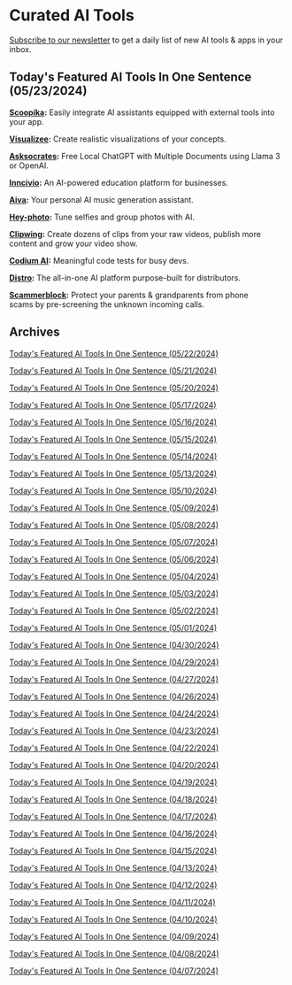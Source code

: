 # Curated AI Tools

[Subscribe to our newsletter](https://curatedaitools.substack.com/) to get a daily list of new AI tools & apps in your inbox.

## Today's Featured AI Tools In One Sentence (05/23/2024)

**[Scoopika](https://www.scoopika.com/):** Easily integrate AI assistants equipped with external tools into your app.

**[Visualizee](https://visualizee.ai/):** Create realistic visualizations of your concepts.

**[Asksocrates](https://asksocrates.app/):** Free Local ChatGPT with Multiple Documents using Llama 3 or OpenAI.

**[Inncivio](https://www.inncivio.com/):** An AI-powered education platform for businesses.

**[Aiva](https://www.aiva.ai/):** Your personal AI music generation assistant.

**[Hey-photo](https://hey-photo.com/):** Tune selfies and group photos with AI.

**[Clipwing](https://clipwing.pro/):** Create dozens of clips from your raw videos, publish more content and grow your video show.

**[Codium AI](https://www.codium.ai/):** Meaningful code tests for busy devs.

**[Distro](https://www.distro.app/):** The all-in-one AI platform purpose-built for distributors.

**[Scammerblock](https://www.scammerblock.com/):** Protect your parents & grandparents from phone  
scams by pre-screening the unknown incoming calls.

## Archives

[Today's Featured AI Tools In One Sentence (05/22/2024)](https://curatedaitools.substack.com/p/todays-featured-ai-tools-in-one-sentence-ee5)

[Today's Featured AI Tools In One Sentence (05/21/2024)](https://curatedaitools.substack.com/p/todays-featured-ai-tools-in-one-sentence-f0b)

[Today's Featured AI Tools In One Sentence (05/20/2024)](https://curatedaitools.substack.com/p/todays-featured-ai-tools-in-one-sentence-abb)

[Today's Featured AI Tools In One Sentence (05/17/2024)](https://curatedaitools.substack.com/p/todays-featured-ai-tools-in-one-sentence-2f5)

[Today's Featured AI Tools In One Sentence (05/16/2024)](https://curatedaitools.substack.com/p/todays-featured-ai-tools-in-one-sentence-961)

[Today's Featured AI Tools In One Sentence (05/15/2024)](https://curatedaitools.substack.com/p/todays-featured-ai-tools-in-one-sentence-a94)

[Today's Featured AI Tools In One Sentence (05/14/2024)](https://curatedaitools.substack.com/p/todays-featured-ai-tools-in-one-sentence-ff1)

[Today's Featured AI Tools In One Sentence (05/13/2024)](https://curatedaitools.substack.com/p/todays-featured-ai-tools-in-one-sentence-bd0)

[Today's Featured AI Tools In One Sentence (05/10/2024)](https://curatedaitools.substack.com/p/todays-featured-ai-tools-in-one-sentence-890)

[Today's Featured AI Tools In One Sentence (05/09/2024)](https://curatedaitools.substack.com/p/todays-featured-ai-tools-in-one-sentence-708)

[Today's Featured AI Tools In One Sentence (05/08/2024)](https://curatedaitools.substack.com/p/todays-featured-ai-tools-in-one-sentence-728)

[Today's Featured AI Tools In One Sentence (05/07/2024)](https://curatedaitools.substack.com/p/todays-featured-ai-tools-in-one-sentence-b21)

[Today's Featured AI Tools In One Sentence (05/06/2024)](https://curatedaitools.substack.com/p/todays-featured-ai-tools-in-one-sentence-338)

[Today's Featured AI Tools In One Sentence (05/04/2024)](https://curatedaitools.substack.com/p/todays-featured-ai-tools-in-one-sentence-0b8)

[Today's Featured AI Tools In One Sentence (05/03/2024)](https://curatedaitools.substack.com/p/todays-featured-ai-tools-in-one-sentence-025)

[Today's Featured AI Tools In One Sentence (05/02/2024)](https://curatedaitools.substack.com/p/todays-featured-ai-tools-in-one-sentence-db2)

[Today's Featured AI Tools In One Sentence (05/01/2024)](https://curatedaitools.substack.com/p/todays-featured-ai-tools-in-one-sentence-1d7)

[Today's Featured AI Tools In One Sentence (04/30/2024)](https://curatedaitools.substack.com/p/todays-featured-ai-tools-in-one-sentence-f2f)

[Today's Featured AI Tools In One Sentence (04/29/2024)](https://curatedaitools.substack.com/p/todays-featured-ai-tools-in-one-sentence-a28)

[Today's Featured AI Tools In One Sentence (04/27/2024)](https://curatedaitools.substack.com/p/todays-featured-ai-tools-in-one-sentence-00e)

[Today's Featured AI Tools In One Sentence (04/26/2024)](https://curatedaitools.substack.com/p/todays-featured-ai-tools-in-one-sentence-87c)

[Today's Featured AI Tools In One Sentence (04/24/2024)](https://curatedaitools.substack.com/p/todays-featured-ai-tools-in-one-sentence-acc)

[Today's Featured AI Tools In One Sentence (04/23/2024)](https://curatedaitools.substack.com/p/todays-featured-ai-tools-in-one-sentence-1a4)

[Today's Featured AI Tools In One Sentence (04/22/2024)](https://curatedaitools.substack.com/p/todays-featured-ai-tools-in-one-sentence-dc9)

[Today's Featured AI Tools In One Sentence (04/20/2024)](https://curatedaitools.substack.com/p/todays-featured-ai-tools-in-one-sentence-4b5)

[Today's Featured AI Tools In One Sentence (04/19/2024)](https://curatedaitools.substack.com/p/todays-featured-ai-tools-in-one-sentence-7dd)

[Today's Featured AI Tools In One Sentence (04/18/2024)](https://curatedaitools.substack.com/p/todays-featured-ai-tools-in-one-sentence-554)

[Today's Featured AI Tools In One Sentence (04/17/2024)](https://curatedaitools.substack.com/p/todays-featured-ai-tools-in-one-sentence-a82)

[Today's Featured AI Tools In One Sentence (04/16/2024)](https://curatedaitools.substack.com/p/todays-featured-ai-tools-in-one-sentence-21e)

[Today's Featured AI Tools In One Sentence (04/15/2024)](https://curatedaitools.substack.com/p/todays-featured-ai-tools-in-one-sentence-d3a)

[Today's Featured AI Tools In One Sentence (04/13/2024)](https://curatedaitools.substack.com/p/todays-featured-ai-tools-in-one-sentence-c1f)

[Today's Featured AI Tools In One Sentence (04/12/2024)](https://curatedaitools.substack.com/p/todays-featured-ai-tools-in-one-sentence-a91)

[Today's Featured AI Tools In One Sentence (04/11/2024)](https://curatedaitools.substack.com/p/todays-featured-ai-tools-in-one-sentence-0a9)

[Today's Featured AI Tools In One Sentence (04/10/2024)](https://curatedaitools.substack.com/p/todays-featured-ai-tools-in-one-sentence-288)

[Today's Featured AI Tools In One Sentence (04/09/2024)](https://curatedaitools.substack.com/p/todays-featured-ai-tools-in-one-sentence-1a0)

[Today's Featured AI Tools In One Sentence (04/08/2024)](https://curatedaitools.substack.com/p/todays-featured-ai-tools-in-one-sentence-d81)

[Today's Featured AI Tools In One Sentence (04/07/2024)](https://curatedaitools.substack.com/p/todays-featured-ai-tools-in-one-sentence)
